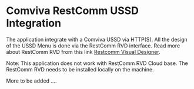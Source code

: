 # Comviva RestComm USSD Integration
The application integrate with a Comviva USSD via HTTP(S). All the design of the USSD Menu is done via the RestComm RVD interface.
Read more about RestComm RVD from this link [Restcomm Visual Designer](https://www.restcomm.com/docs/connect/rvd/Quick%20Start%20Guide.html).

Note: This application does not work with RestComm RVD Cloud base. The RestComm RVD needs to be installed locally on the machine. 

More to be added ....
